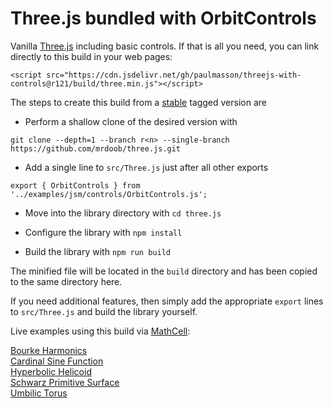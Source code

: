 
# Three.js bundled with OrbitControls

Vanilla [Three.js](https://github.com/mrdoob/three.js) including basic controls. If that is all you need, you can link directly to this build in your web pages:

`<script src="https://cdn.jsdelivr.net/gh/paulmasson/threejs-with-controls@r121/build/three.min.js"></script>`

The steps to create this build from a [stable](https://github.com/mrdoob/three.js/issues/20591) tagged version are

* Perform a shallow clone of the desired version with

`git clone --depth=1 --branch r<n> --single-branch https://github.com/mrdoob/three.js.git`

* Add a single line to `src/Three.js` just after all other exports

`export { OrbitControls } from '../examples/jsm/controls/OrbitControls.js';`

* Move into the library directory with `cd three.js`

* Configure the library with `npm install`

* Build the library with `npm run build`

The minified file will be located in the `build` directory and has been copied to the same directory here.

If you need additional features, then simply add the appropriate `export` lines to `src/Three.js` and build the library yourself.

Live examples using this build via [MathCell](https://github.com/paulmasson/mathcell):

[Bourke Harmonics](https://paulmasson.github.io/mathcell/docs/examples/bourke-harmonics.html)<br>
[Cardinal Sine Function](https://paulmasson.github.io/mathcell/docs/examples/cardinal-sine-3d.html)<br>
[Hyperbolic Helicoid](https://paulmasson.github.io/mathcell/docs/examples/hyperbolic-helicoid.html)<br>
[Schwarz Primitive Surface](https://paulmasson.github.io/mathcell/docs/examples/schwarz-primitive-surface.html)<br>
[Umbilic Torus](https://paulmasson.github.io/mathcell/docs/examples/umbilic-torus.html)


